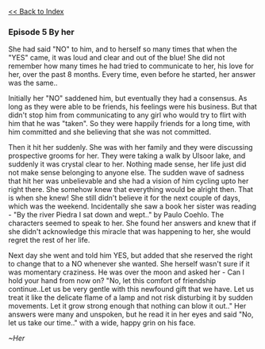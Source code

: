 [<<  Back to Index](index.md)


### Episode 5 By her

She had said "NO" to him, and to herself so many times that when the "YES" came, it was loud and clear and out of the blue! She did not remember how many times he had tried to communicate to her, his love for her, over the past 8 months. Every time, even before he started, her answer was the same..

Initially her "NO" saddened him, but eventually they had a consensus. As long as they were able to be friends, his feelings were his business. But that didn't stop him from communicating to any girl who would try to flirt with him that he was "taken". So they were happily friends for a long time, with him committed and she believing that she was not committed.

Then it hit her suddenly. She was with her family and they were discussing prospective grooms for her. They were taking a walk by Ulsoor lake, and suddenly it was crystal clear to her. Nothing made sense, her life just did not make sense belonging to anyone else. The sudden wave of sadness that hit her was unbelievable and she had a vision of him cycling upto her right there. She somehow knew that everything would be alright then. That is when she knew! She still didn't believe it for the next couple of days, which was the weekend. Incidentally she saw a book her sister was reading - "By the river Piedra I sat down and wept.." by Paulo Coehlo. The characters seemed to speak to her. She found her answers and knew that if she didn't acknowledge this miracle that was happening to her, she would regret the rest of her life.

Next day she went and told him YES, but added that she reserved the right to change that to a NO whenever she wanted. She herself wasn't sure if it was momentary craziness. He was over the moon and asked her -  Can I hold your hand from now on? 
"No, let this comfort of friendship continue..Let us be very gentle with this newfound gift that we have. Let us treat it like the delicate flame of a lamp and not risk disturbing it by sudden movements. Let it grow strong enough that nothing can blow it out.." Her answers were many and unspoken, but he read it in her eyes and said "No, let us take our time.." with a wide, happy grin on his face.

_~Her_